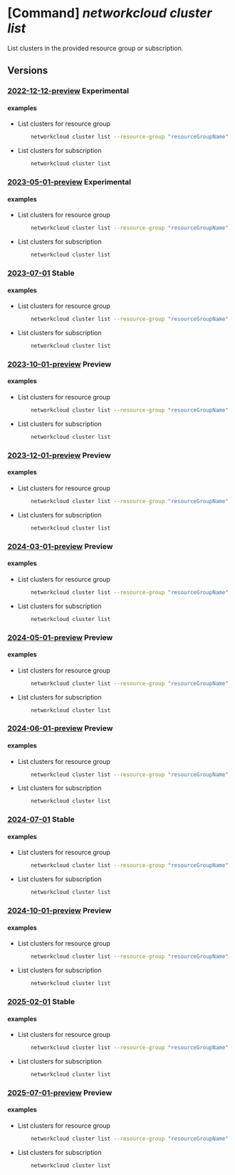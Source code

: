 # [Command] _networkcloud cluster list_

List clusters in the provided resource group or subscription.

## Versions

### [2022-12-12-preview](/Resources/mgmt-plane/L3N1YnNjcmlwdGlvbnMve30vcHJvdmlkZXJzL21pY3Jvc29mdC5uZXR3b3JrY2xvdWQvY2x1c3RlcnM=/2022-12-12-preview.xml) **Experimental**

<!-- mgmt-plane /subscriptions/{}/providers/microsoft.networkcloud/clusters 2022-12-12-preview -->
<!-- mgmt-plane /subscriptions/{}/resourcegroups/{}/providers/microsoft.networkcloud/clusters 2022-12-12-preview -->

#### examples

- List clusters for resource group
    ```bash
        networkcloud cluster list --resource-group "resourceGroupName"
    ```

- List clusters for subscription
    ```bash
        networkcloud cluster list
    ```

### [2023-05-01-preview](/Resources/mgmt-plane/L3N1YnNjcmlwdGlvbnMve30vcHJvdmlkZXJzL21pY3Jvc29mdC5uZXR3b3JrY2xvdWQvY2x1c3RlcnM=/2023-05-01-preview.xml) **Experimental**

<!-- mgmt-plane /subscriptions/{}/providers/microsoft.networkcloud/clusters 2023-05-01-preview -->
<!-- mgmt-plane /subscriptions/{}/resourcegroups/{}/providers/microsoft.networkcloud/clusters 2023-05-01-preview -->

#### examples

- List clusters for resource group
    ```bash
        networkcloud cluster list --resource-group "resourceGroupName"
    ```

- List clusters for subscription
    ```bash
        networkcloud cluster list
    ```

### [2023-07-01](/Resources/mgmt-plane/L3N1YnNjcmlwdGlvbnMve30vcHJvdmlkZXJzL21pY3Jvc29mdC5uZXR3b3JrY2xvdWQvY2x1c3RlcnM=/2023-07-01.xml) **Stable**

<!-- mgmt-plane /subscriptions/{}/providers/microsoft.networkcloud/clusters 2023-07-01 -->
<!-- mgmt-plane /subscriptions/{}/resourcegroups/{}/providers/microsoft.networkcloud/clusters 2023-07-01 -->

#### examples

- List clusters for resource group
    ```bash
        networkcloud cluster list --resource-group "resourceGroupName"
    ```

- List clusters for subscription
    ```bash
        networkcloud cluster list
    ```

### [2023-10-01-preview](/Resources/mgmt-plane/L3N1YnNjcmlwdGlvbnMve30vcHJvdmlkZXJzL21pY3Jvc29mdC5uZXR3b3JrY2xvdWQvY2x1c3RlcnM=/2023-10-01-preview.xml) **Preview**

<!-- mgmt-plane /subscriptions/{}/providers/microsoft.networkcloud/clusters 2023-10-01-preview -->
<!-- mgmt-plane /subscriptions/{}/resourcegroups/{}/providers/microsoft.networkcloud/clusters 2023-10-01-preview -->

#### examples

- List clusters for resource group
    ```bash
        networkcloud cluster list --resource-group "resourceGroupName"
    ```

- List clusters for subscription
    ```bash
        networkcloud cluster list
    ```

### [2023-12-01-preview](/Resources/mgmt-plane/L3N1YnNjcmlwdGlvbnMve30vcHJvdmlkZXJzL21pY3Jvc29mdC5uZXR3b3JrY2xvdWQvY2x1c3RlcnM=/2023-12-01-preview.xml) **Preview**

<!-- mgmt-plane /subscriptions/{}/providers/microsoft.networkcloud/clusters 2023-12-01-preview -->
<!-- mgmt-plane /subscriptions/{}/resourcegroups/{}/providers/microsoft.networkcloud/clusters 2023-12-01-preview -->

#### examples

- List clusters for resource group
    ```bash
        networkcloud cluster list --resource-group "resourceGroupName"
    ```

- List clusters for subscription
    ```bash
        networkcloud cluster list
    ```

### [2024-03-01-preview](/Resources/mgmt-plane/L3N1YnNjcmlwdGlvbnMve30vcHJvdmlkZXJzL21pY3Jvc29mdC5uZXR3b3JrY2xvdWQvY2x1c3RlcnM=/2024-03-01-preview.xml) **Preview**

<!-- mgmt-plane /subscriptions/{}/providers/microsoft.networkcloud/clusters 2024-03-01-preview -->
<!-- mgmt-plane /subscriptions/{}/resourcegroups/{}/providers/microsoft.networkcloud/clusters 2024-03-01-preview -->

#### examples

- List clusters for resource group
    ```bash
        networkcloud cluster list --resource-group "resourceGroupName"
    ```

- List clusters for subscription
    ```bash
        networkcloud cluster list
    ```

### [2024-05-01-preview](/Resources/mgmt-plane/L3N1YnNjcmlwdGlvbnMve30vcHJvdmlkZXJzL21pY3Jvc29mdC5uZXR3b3JrY2xvdWQvY2x1c3RlcnM=/2024-05-01-preview.xml) **Preview**

<!-- mgmt-plane /subscriptions/{}/providers/microsoft.networkcloud/clusters 2024-05-01-preview -->
<!-- mgmt-plane /subscriptions/{}/resourcegroups/{}/providers/microsoft.networkcloud/clusters 2024-05-01-preview -->

#### examples

- List clusters for resource group
    ```bash
        networkcloud cluster list --resource-group "resourceGroupName"
    ```

- List clusters for subscription
    ```bash
        networkcloud cluster list
    ```

### [2024-06-01-preview](/Resources/mgmt-plane/L3N1YnNjcmlwdGlvbnMve30vcHJvdmlkZXJzL21pY3Jvc29mdC5uZXR3b3JrY2xvdWQvY2x1c3RlcnM=/2024-06-01-preview.xml) **Preview**

<!-- mgmt-plane /subscriptions/{}/providers/microsoft.networkcloud/clusters 2024-06-01-preview -->
<!-- mgmt-plane /subscriptions/{}/resourcegroups/{}/providers/microsoft.networkcloud/clusters 2024-06-01-preview -->

#### examples

- List clusters for resource group
    ```bash
        networkcloud cluster list --resource-group "resourceGroupName"
    ```

- List clusters for subscription
    ```bash
        networkcloud cluster list
    ```

### [2024-07-01](/Resources/mgmt-plane/L3N1YnNjcmlwdGlvbnMve30vcHJvdmlkZXJzL21pY3Jvc29mdC5uZXR3b3JrY2xvdWQvY2x1c3RlcnM=/2024-07-01.xml) **Stable**

<!-- mgmt-plane /subscriptions/{}/providers/microsoft.networkcloud/clusters 2024-07-01 -->
<!-- mgmt-plane /subscriptions/{}/resourcegroups/{}/providers/microsoft.networkcloud/clusters 2024-07-01 -->

#### examples

- List clusters for resource group
    ```bash
        networkcloud cluster list --resource-group "resourceGroupName"
    ```

- List clusters for subscription
    ```bash
        networkcloud cluster list
    ```

### [2024-10-01-preview](/Resources/mgmt-plane/L3N1YnNjcmlwdGlvbnMve30vcHJvdmlkZXJzL21pY3Jvc29mdC5uZXR3b3JrY2xvdWQvY2x1c3RlcnM=/2024-10-01-preview.xml) **Preview**

<!-- mgmt-plane /subscriptions/{}/providers/microsoft.networkcloud/clusters 2024-10-01-preview -->
<!-- mgmt-plane /subscriptions/{}/resourcegroups/{}/providers/microsoft.networkcloud/clusters 2024-10-01-preview -->

#### examples

- List clusters for resource group
    ```bash
        networkcloud cluster list --resource-group "resourceGroupName"
    ```

- List clusters for subscription
    ```bash
        networkcloud cluster list
    ```

### [2025-02-01](/Resources/mgmt-plane/L3N1YnNjcmlwdGlvbnMve30vcHJvdmlkZXJzL21pY3Jvc29mdC5uZXR3b3JrY2xvdWQvY2x1c3RlcnM=/2025-02-01.xml) **Stable**

<!-- mgmt-plane /subscriptions/{}/providers/microsoft.networkcloud/clusters 2025-02-01 -->
<!-- mgmt-plane /subscriptions/{}/resourcegroups/{}/providers/microsoft.networkcloud/clusters 2025-02-01 -->

#### examples

- List clusters for resource group
    ```bash
        networkcloud cluster list --resource-group "resourceGroupName"
    ```

- List clusters for subscription
    ```bash
        networkcloud cluster list
    ```

### [2025-07-01-preview](/Resources/mgmt-plane/L3N1YnNjcmlwdGlvbnMve30vcHJvdmlkZXJzL21pY3Jvc29mdC5uZXR3b3JrY2xvdWQvY2x1c3RlcnM=/2025-07-01-preview.xml) **Preview**

<!-- mgmt-plane /subscriptions/{}/providers/microsoft.networkcloud/clusters 2025-07-01-preview -->
<!-- mgmt-plane /subscriptions/{}/resourcegroups/{}/providers/microsoft.networkcloud/clusters 2025-07-01-preview -->

#### examples

- List clusters for resource group
    ```bash
        networkcloud cluster list --resource-group "resourceGroupName"
    ```

- List clusters for subscription
    ```bash
        networkcloud cluster list
    ```
